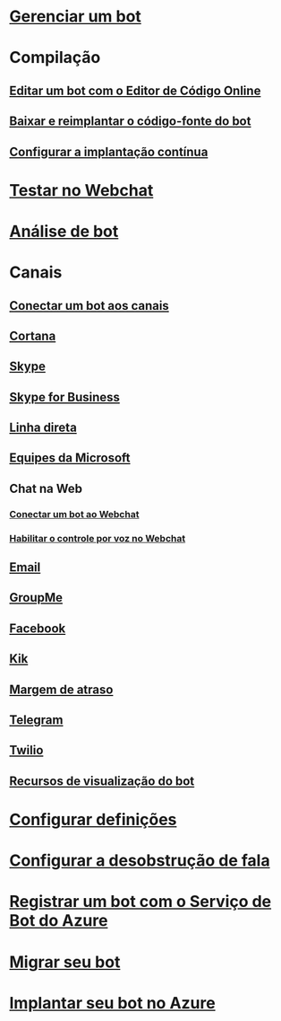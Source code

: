 # [Gerenciar um bot](../bot-service-manage-overview.md)
# Compilação
## [Editar um bot com o Editor de Código Online](../bot-service-build-online-code-editor.md)
## [Baixar e reimplantar o código-fonte do bot](../bot-service-build-download-source-code.md)
## [Configurar a implantação contínua](../bot-service-build-continuous-deployment.md)
# [Testar no Webchat](../bot-service-manage-test-webchat.md)
# [Análise de bot](../bot-service-manage-analytics.md)
# Canais
## [Conectar um bot aos canais](../bot-service-manage-channels.md)
## [Cortana](../bot-service-channel-connect-cortana.md) 
## [Skype](../bot-service-channel-connect-skype.md)
## [Skype for Business](../bot-service-channel-connect-skypeforbusiness.md)
## [Linha direta](../bot-service-channel-connect-directline.md)
## [Equipes da Microsoft](https://msdn.microsoft.com/en-us/microsoft-teams/bots)
## Chat na Web
### [Conectar um bot ao Webchat](../bot-service-channel-connect-webchat.md)
### [Habilitar o controle por voz no Webchat](../bot-service-channel-connect-webchat-speech.md)
## [Email](../bot-service-channel-connect-email.md)
## [GroupMe](../bot-service-channel-connect-groupme.md) 
## [Facebook](../bot-service-channel-connect-facebook.md) 
## [Kik](../bot-service-channel-connect-kik.md) 
## [Margem de atraso](../bot-service-channel-connect-slack.md) 
## [Telegram](../bot-service-channel-connect-telegram.md) 
## [Twilio](../bot-service-channel-connect-twilio.md)
## [Recursos de visualização do bot](../bot-service-channel-inspector.md)
# [Configurar definições](../bot-service-manage-settings.md)
# [Configurar a desobstrução de fala](../bot-service-manage-speech-priming.md)
# [Registrar um bot com o Serviço de Bot do Azure](../bot-service-quickstart-registration.md)
# [Migrar seu bot](../bot-service-migrate-bot.md)
# [Implantar seu bot no Azure](../bot-builder-howto-deploy-azure.md)

